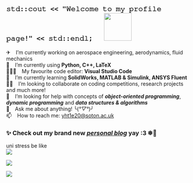 ## `𝚜𝚝𝚍::𝚌𝚘𝚞𝚝 << "𝚆𝚎𝚕𝚌𝚘𝚖𝚎 𝚝𝚘 𝚖𝚢 𝚙𝚛𝚘𝚏𝚒𝚕𝚎 𝚙𝚊𝚐𝚎!" << 𝚜𝚝𝚍::𝚎𝚗𝚍𝚕;` &emsp; [<img src="https://cdn-0.emojis.wiki/wp-content/uploads/2021/09/Man-Technologist.gif" width="75">](https://www.youtube.com./watch?v=dQw4w9WgXcQ)   
✈ &ensp; I’m currently working on aerospace engineering, aerodynamics, fluid mechanics  
🌱 &ensp; I’m currently using **Python, C++, LaTeX**  
👨🏻‍💻 &ensp; My favourite code editor: **Visual Studio Code**  
🍒 &ensp; I’m currently learning **SolidWorks, MATLAB & Simulink, ANSYS Fluent**  
💪🏻 &ensp; I’m looking to collaborate on coding competitions, research projects and much more!  
🤔 &ensp; I’m looking for help with concepts of ***object-oriented programming***, ***dynamic programming*** and ***data structures & algorithms***  
💬 &ensp; Ask me about anything! ╰(*°▽°*)╯  
📫 &ensp; How to reach me: yht1e20@soton.ac.uk

### ✨ Check out my brand new [___personal blog___](https://jamestang8.wixsite.com/blog) yay :3 ❄🎄  

uni stress be like  
![](https://media4.giphy.com/media/ZF40pid2AozVC/giphy.gif)  

[![](https://github-readme-stats.vercel.app/api?username=yonghuatang&show_icons=true&title_color=610D4D&icon_color=603cb8&text_color=440A5C&bg_color=45,5e72eb,ffcac9&hide_rank=true)](#)  

[![](https://github-readme-stats.vercel.app/api/top-langs/?username=yonghuatang&layout=compact&langs_count=4)](#)
